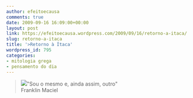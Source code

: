 ```yaml
---
author: efeitoecausa
comments: true
date: 2009-09-16 16:09:00+00:00
layout: post
link: https://efeitoecausa.wordpress.com/2009/09/16/retorno-a-itaca/
slug: retorno-a-itaca
title: '>Retorno à Ítaca'
wordpress_id: 795
categories:
- mitologia grega
- pensamento do dia
---
```


>[![](http://efeitoecausa.files.wordpress.com/2009/09/ulisses4.jpg?w=224)](http://efeitoecausa.files.wordpress.com/2009/09/ulisses4.jpg)"Sou o mesmo e, ainda assim, outro"  
Franklin Maciel
